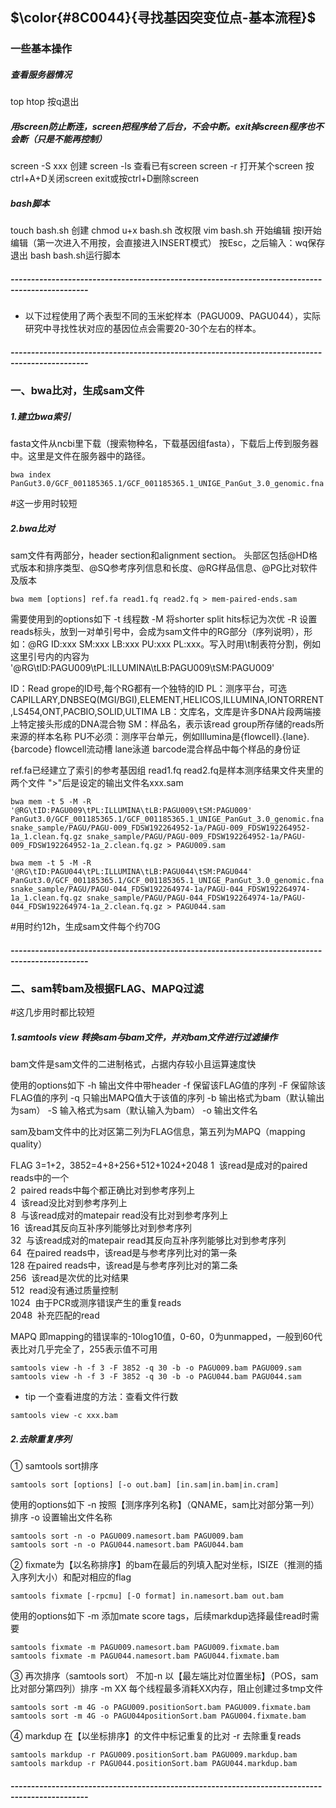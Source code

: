 ## $\color{#8C0044}{寻找基因突变位点-基本流程}$

### 一些基本操作

##### 查看服务器情况 
top
htop
按q退出

##### 用screen防止断连，screen把程序给了后台，不会中断。exit掉screen程序也不会断（只是不能再控制）
screen -S xxx 创建
screen -ls 查看已有screen
screen -r 打开某个screen
按ctrl+A+D关闭screen
exit或按ctrl+D删除screen

##### bash脚本
touch bash.sh 创建
chmod u+x bash.sh 改权限
vim bash.sh 开始编辑
按I开始编辑（第一次进入不用按，会直接进入INSERT模式）
按Esc，之后输入：wq保存退出
bash bash.sh运行脚本


##### -----------------------------------------------------------------------------------------------

* 以下过程使用了两个表型不同的玉米蛇样本（PAGU009、PAGU044），实际研究中寻找性状对应的基因位点会需要20-30个左右的样本。

##### -----------------------------------------------------------------------------------------------

### 一、bwa比对，生成sam文件

##### 1.建立bwa索引
fasta文件从ncbi里下载（搜索物种名，下载基因组fasta），下载后上传到服务器中。这里是文件在服务器中的路径。
```
bwa index PanGut3.0/GCF_001185365.1/GCF_001185365.1_UNIGE_PanGut_3.0_genomic.fna
```
#这一步用时较短

##### 2.bwa比对
sam文件有两部分，header section和alignment section。
头部区包括@HD格式版本和排序类型、@SQ参考序列信息和长度、@RG样品信息、@PG比对软件及版本
```
bwa mem [options] ref.fa read1.fq read2.fq > mem-paired-ends.sam
```
需要使用到的options如下
-t 线程数
-M 将shorter split hits标记为次优
-R 设置reads标头，放到一对单引号中，会成为sam文件中的RG部分（序列说明），形如：@RG ID:xxx SM:xxx LB:xxx PU:xxx PL:xxx。写入时用\t制表符分割，例如这里引号内的内容为 '@RG\tID:PAGU009\tPL:ILLUMINA\tLB:PAGU009\tSM:PAGU009'


ID：Read grope的ID号,每个RG都有一个独特的ID
PL：测序平台，可选CAPILLARY,DNBSEQ(MGI/BGI),ELEMENT,HELICOS,ILLUMINA,IONTORRENT,LS454,ONT,PACBIO,SOLID,ULTIMA
LB：文库名，文库是许多DNA片段两端接上特定接头形成的DNA混合物
SM：样品名，表示该read group所存储的reads所来源的样本名称
PU不必须：测序平台单元，例如Illumina是{flowcell}.{lane}.{barcode}
flowcell流动槽 lane泳道 barcode混合样品中每个样品的身份证

ref.fa已经建立了索引的参考基因组
read1.fq read2.fq是样本测序结果文件夹里的两个文件
">"后是设定的输出文件名xxx.sam


```
bwa mem -t 5 -M -R '@RG\tID:PAGU009\tPL:ILLUMINA\tLB:PAGU009\tSM:PAGU009' PanGut3.0/GCF_001185365.1/GCF_001185365.1_UNIGE_PanGut_3.0_genomic.fna snake_sample/PAGU/PAGU-009_FDSW192264952-1a/PAGU-009_FDSW192264952-1a_1.clean.fq.gz snake_sample/PAGU/PAGU-009_FDSW192264952-1a/PAGU-009_FDSW192264952-1a_2.clean.fq.gz > PAGU009.sam

bwa mem -t 5 -M -R '@RG\tID:PAGU044\tPL:ILLUMINA\tLB:PAGU044\tSM:PAGU044' PanGut3.0/GCF_001185365.1/GCF_001185365.1_UNIGE_PanGut_3.0_genomic.fna snake_sample/PAGU/PAGU-044_FDSW192264974-1a/PAGU-044_FDSW192264974-1a_1.clean.fq.gz snake_sample/PAGU/PAGU-044_FDSW192264974-1a/PAGU-044_FDSW192264974-1a_2.clean.fq.gz > PAGU044.sam
```
#用时约12h，生成sam文件每个约70G

##### -----------------------------------------------------------------------------------------------

### 二、sam转bam及根据FLAG、MAPQ过滤
#这几步用时都比较短

##### 1.samtools view 转换sam与bam文件，并对bam文件进行过滤操作
bam文件是sam文件的二进制格式，占据内存较小且运算速度快

使用的options如下
-h 输出文件中带header
-f 保留该FLAG值的序列 
-F 保留除该FLAG值的序列
-q 只输出MAPQ值大于该值的序列
-b 输出格式为bam（默认输出为sam）
-S 输入格式为sam（默认输入为bam） 
-o 输出文件名

sam及bam文件中的比对区第二列为FLAG信息，第五列为MAPQ（mapping quality）

FLAG 3=1+2，3852=4+8+256+512+1024+2048
1  该read是成对的paired reads中的一个 \
2  paired reads中每个都正确比对到参考序列上 \
4  该read没比对到参考序列上 \
8  与该read成对的matepair read没有比对到参考序列上 \
16  该read其反向互补序列能够比对到参考序列 \
32  与该read成对的matepair read其反向互补序列能够比对到参考序列 \
64  在paired reads中，该read是与参考序列比对的第一条 \
128 在paired reads中，该read是与参考序列比对的第二条 \
256  该read是次优的比对结果 \
512  read没有通过质量控制 \
1024  由于PCR或测序错误产生的重复reads \
2048  补充匹配的read

MAPQ 即mapping的错误率的-10log10值，0-60，0为unmapped，一般到60代表比对几乎完全了，255表示值不可用
```
samtools view -h -f 3 -F 3852 -q 30 -b -o PAGU009.bam PAGU009.sam
samtools view -h -f 3 -F 3852 -q 30 -b -o PAGU044.bam PAGU044.sam
```

* tip 一个查看进度的方法：查看文件行数

```
samtools view -c xxx.bam
```


##### 2.去除重复序列

① samtools sort排序
```
samtools sort [options] [-o out.bam] [in.sam|in.bam|in.cram]
```
使用的options如下
-n 按照【测序序列名称】（QNAME，sam比对部分第一列）排序
-o 设置输出文件名称
```
samtools sort -n -o PAGU009.namesort.bam PAGU009.bam
samtools sort -n -o PAGU044.namesort.bam PAGU044.bam
```

 

② fixmate为【以名称排序】的bam在最后的列填入配对坐标，ISIZE（推测的插入序列大小）和配对相应的flag
```
samtools fixmate [-rpcmu] [-O format] in.namesort.bam out.bam
```
使用的options如下
-m 添加mate score tags，后续markdup选择最佳read时需要
```
samtools fixmate -m PAGU009.namesort.bam PAGU009.fixmate.bam
samtools fixmate -m PAGU044.namesort.bam PAGU044.fixmate.bam
```

③ 再次排序（samtools sort）
 不加-n 以【最左端比对位置坐标】（POS，sam比对部分第四列）排序
-m XX 每个线程最多消耗XX内存，阻止创建过多tmp文件
```
samtools sort -m 4G -o PAGU009.positionSort.bam PAGU009.fixmate.bam
samtools sort -m 4G -o PAGU044positionSort.bam PAGU004.fixmate.bam
```

④ markdup 在【以坐标排序】的文件中标记重复的比对
-r 去除重复reads
```
samtools markdup -r PAGU009.positionSort.bam PAGU009.markdup.bam
samtools markdup -r PAGU044.positionSort.bam PAGU044.markdup.bam
```

##### -----------------------------------------------------------------------------------------------

